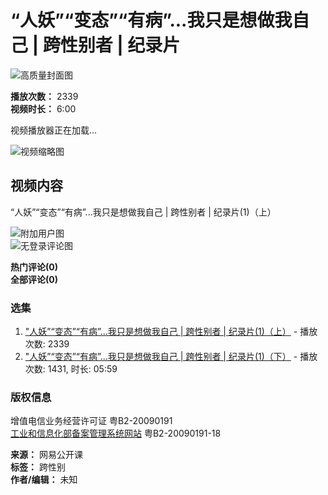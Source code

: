 # “人妖”“变态”“有病”...我只是想做我自己 | 跨性别者 | 纪录片

![高质量封面图](https://open-image.ws.126.net/open-h5uploadfile/head-logo-190916.png)

**播放次数：** 2339  
**视频时长：** 6:00  

视频播放器正在加载...

![视频缩略图](http://dingyue.ws.126.net/2022/1025/1eb4ebcbj00rkaerm0007d000780078p.jpg)

## 视频内容

“人妖”“变态”“有病”...我只是想做我自己 | 跨性别者 | 纪录片(1)（上）

![附加用户图](https://open-image.ws.126.net/open-h5uploadfile/userDefault.png)  
![无登录评论图](https://open-image.ws.126.net/open-h5uploadfile/nologin_comment_null.png)

**热门评论(0)**  
**全部评论(0)**

### 选集
1. ["人妖”“变态”“有病”...我只是想做我自己 | 跨性别者 | 纪录片(1)（上）](https://ugc.open.163.com/newview/movie/free?pid=XHKQFANKH&mid=CHKQFANL9) - 播放次数: 2339
2. ["人妖”“变态”“有病”...我只是想做我自己 | 跨性别者 | 纪录片(1)（下）](https://ugc.open.163.com/newview/movie/free?pid=XHKQFANKH&mid=JHKQFANSK) - 播放次数: 1431, 时长: 05:59

### 版权信息
增值电信业务经营许可证 粤B2-20090191  
[工业和信息化部备案管理系统网站](https://beian.miit.gov.cn/#/Integrated/index) 粤B2-20090191-18  

**来源：** 网易公开课  
**标签：** 跨性别  
**作者/编辑：** 未知
